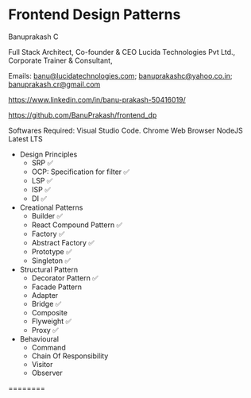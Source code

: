 # Frontend Design Patterns

Banuprakash C

Full Stack Architect,
Co-founder & CEO Lucida Technologies Pvt Ltd.,
Corporate Trainer & Consultant,

Emails: banu@lucidatechnologies.com; banuprakashc@yahoo.co.in; banuprakash.cr@gmail.com

https://www.linkedin.com/in/banu-prakash-50416019/

https://github.com/BanuPrakash/frontend_dp

Softwares Required:
Visual Studio Code.
Chrome Web Browser
NodeJS Latest LTS


* Design Principles
    * SRP ✅
    * OCP: Specification for filter ✅
    * LSP ✅
    * ISP ✅
    * DI ✅
* Creational Patterns
    * Builder ✅
    * React Compound Pattern ✅
    * Factory ✅
    * Abstract Factory ✅
    * Prototype ✅
    * Singleton ✅
* Structural Pattern
    * Decorator Pattern ✅
    * Facade Pattern
    * Adapter
    * Bridge ✅
    * Composite
    * Flyweight ✅
    * Proxy ✅
* Behavioural 
    * Command
    * Chain Of Responsibility 
    * Visitor
    * Observer

========
